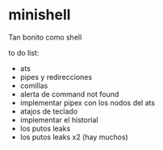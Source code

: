 # minishell
Tan bonito como shell

to do list:
- ats
- pipes y redirecciones
- comillas
- alerta de command not found
- implementar pipex con los nodos del ats
- atajos de teclado
- implementar el historial
- los putos leaks
- los putos leaks x2 (hay muchos)
